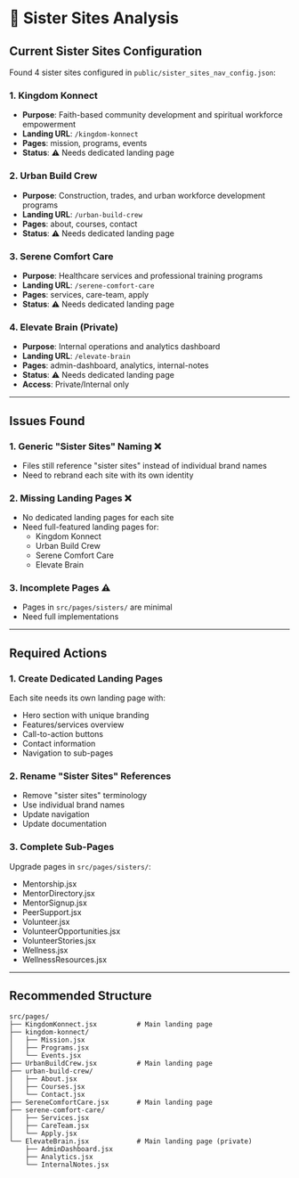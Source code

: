 # 🏢 Sister Sites Analysis

## Current Sister Sites Configuration

Found 4 sister sites configured in `public/sister_sites_nav_config.json`:

### 1. Kingdom Konnect
- **Purpose**: Faith-based community development and spiritual workforce empowerment
- **Landing URL**: `/kingdom-konnect`
- **Pages**: mission, programs, events
- **Status**: ⚠️ Needs dedicated landing page

### 2. Urban Build Crew
- **Purpose**: Construction, trades, and urban workforce development programs
- **Landing URL**: `/urban-build-crew`
- **Pages**: about, courses, contact
- **Status**: ⚠️ Needs dedicated landing page

### 3. Serene Comfort Care
- **Purpose**: Healthcare services and professional training programs
- **Landing URL**: `/serene-comfort-care`
- **Pages**: services, care-team, apply
- **Status**: ⚠️ Needs dedicated landing page

### 4. Elevate Brain (Private)
- **Purpose**: Internal operations and analytics dashboard
- **Landing URL**: `/elevate-brain`
- **Pages**: admin-dashboard, analytics, internal-notes
- **Status**: ⚠️ Needs dedicated landing page
- **Access**: Private/Internal only

---

## Issues Found

### 1. Generic "Sister Sites" Naming ❌
- Files still reference "sister sites" instead of individual brand names
- Need to rebrand each site with its own identity

### 2. Missing Landing Pages ❌
- No dedicated landing pages for each site
- Need full-featured landing pages for:
  - Kingdom Konnect
  - Urban Build Crew
  - Serene Comfort Care
  - Elevate Brain

### 3. Incomplete Pages ⚠️
- Pages in `src/pages/sisters/` are minimal
- Need full implementations

---

## Required Actions

### 1. Create Dedicated Landing Pages
Each site needs its own landing page with:
- Hero section with unique branding
- Features/services overview
- Call-to-action buttons
- Contact information
- Navigation to sub-pages

### 2. Rename "Sister Sites" References
- Remove "sister sites" terminology
- Use individual brand names
- Update navigation
- Update documentation

### 3. Complete Sub-Pages
Upgrade pages in `src/pages/sisters/`:
- Mentorship.jsx
- MentorDirectory.jsx
- MentorSignup.jsx
- PeerSupport.jsx
- Volunteer.jsx
- VolunteerOpportunities.jsx
- VolunteerStories.jsx
- Wellness.jsx
- WellnessResources.jsx

---

## Recommended Structure

```
src/pages/
├── KingdomKonnect.jsx          # Main landing page
├── kingdom-konnect/
│   ├── Mission.jsx
│   ├── Programs.jsx
│   └── Events.jsx
├── UrbanBuildCrew.jsx          # Main landing page
├── urban-build-crew/
│   ├── About.jsx
│   ├── Courses.jsx
│   └── Contact.jsx
├── SereneComfortCare.jsx       # Main landing page
├── serene-comfort-care/
│   ├── Services.jsx
│   ├── CareTeam.jsx
│   └── Apply.jsx
└── ElevateBrain.jsx            # Main landing page (private)
    ├── AdminDashboard.jsx
    ├── Analytics.jsx
    └── InternalNotes.jsx
```
